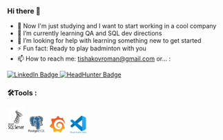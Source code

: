### Hi there 👋
- 🔭 Now I'm just studying and I want to start working in a cool company
- 🌱 I’m currently learning QA and SQL dev directions
- 🤔 I’m looking for help with learning something new to get started
- ⚡ Fun fact: Ready to play badminton with you 
- 📫 How to reach me: tishakovroman@gmail.com or... :
<a href="http://linkedin.com/in/faustbrw">
    <img src="https://img.shields.io/badge/LinkedIn-blue?style=for-the-badge&logo=linkedin&logoColor=white" alt="LinkedIn Badge"/>
  </a>
<a href="https://hh.ru/resume/04dcd992ff099c78a50039ed1f7944324e6137">
    <img src="https://img.shields.io/badge/hh.ru-red?style=for-the-badge&logo=headhunter&logoColor=white" alt="HeadHunter Badge"/>
  </a>

### :hammer_and_wrench:Tools :
<div>
<img src="https://github.com/devicons/devicon/blob/master/icons/microsoftsqlserver/microsoftsqlserver-plain-wordmark.svg"title="AWS" alt="MS-SQL" width="40" height="60"/>&nbsp;
<img src="https://github.com/devicons/devicon/blob/master/icons/postgresql/postgresql-original-wordmark.svg"title="AWS" alt="MS-SQL" width="40" height="40"/>&nbsp;
<img src="https://github.com/devicons/devicon/blob/master/icons/grafana/grafana-original.svg"title="AWS" alt="Graf" width="40" height="40"/>&nbsp;
<img src="https://github.com/devicons/devicon/blob/master/icons/vscode/vscode-original-wordmark.svg" title="AWS" alt="VS" width="40" height="40"/>&nbsp;
</div>
